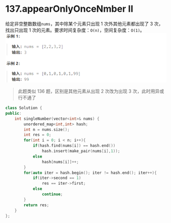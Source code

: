 # 137.appearOnlyOnceNmber II

给定非空整数数组`nums`，其中除某个元素只出现 1 次外其他元素都出现了 3 次，找出只出现 1 次的元素。要求时间复杂度：`O(n)`，空间复杂度：`O(1)`。
![image-20240111154222302](https://raw.githubusercontent.com/huibazdy/TyporaPicture/main/image-20240111154222302.png)



> 此题类似 136 题，区别是其他元素从出现 2 次改为出现 3 次，此时用异或行不通了



```c++
class Solution {
public:
    int singleNumber(vector<int>& nums) {
		unordered_map<int,int> hash;
        int n = nums.size();
        int res = 0;
        for(int i = 0; i < n; i++){
            if(hash.find(nums[i]) == hash.end())
                hash.insert(make_pair(nums[i],1));
            else
                hash[nums[i]]++;
        }
        for(auto iter = hash.begin(); iter != hash.end(); iter++){
            if(iter->second == 1)
                res == iter->first;
            else
                continue;
        }
        return res;
    }
};
```